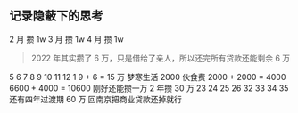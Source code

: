 ## 记录隐蔽下的思考

2 月 攒 1w
3 月 攒 1w
4 月 攒 1w

> 2022 年其实攒了 6 万，只是借给了亲人，所以还完所有贷款还能剩余 6 万

5 6 7 8 9 10 11 12 1
9 + 6 = 15 万
梦寒生活 2000 伙食费
2000 + 2000 = 4000
6600 + 4000 = 10600
刚好还能攒一万
2 年攒 30 万
23 24 25 26
32 33 34 35
还有四年过渡期
60 万
回南京把商业贷款还掉就行
